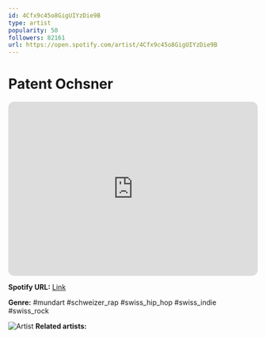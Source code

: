 ```yaml
---
id: 4Cfx9c45o8GigUIYzDie9B
type: artist
popularity: 50
followers: 82161
url: https://open.spotify.com/artist/4Cfx9c45o8GigUIYzDie9B
---
```

# Patent Ochsner

<iframe style="border-radius:12px" src="https://open.spotify.com/embed/artist/4Cfx9c45o8GigUIYzDie9B" width="100%" height="352" frameBorder="0" allowfullscreen="" allow="autoplay; clipboard-write; encrypted-media; fullscreen; picture-in-picture" loading="lazy"></iframe>

**Spotify URL:** [Link](https://open.spotify.com/artist/4Cfx9c45o8GigUIYzDie9B)

**Genre:**  #mundart #schweizer_rap #swiss_hip_hop #swiss_indie #swiss_rock

![Artist](https://i.scdn.co/image/ab6761610000e5ebc870971a6ef61e2e7d204fad)
**Related artists:**

